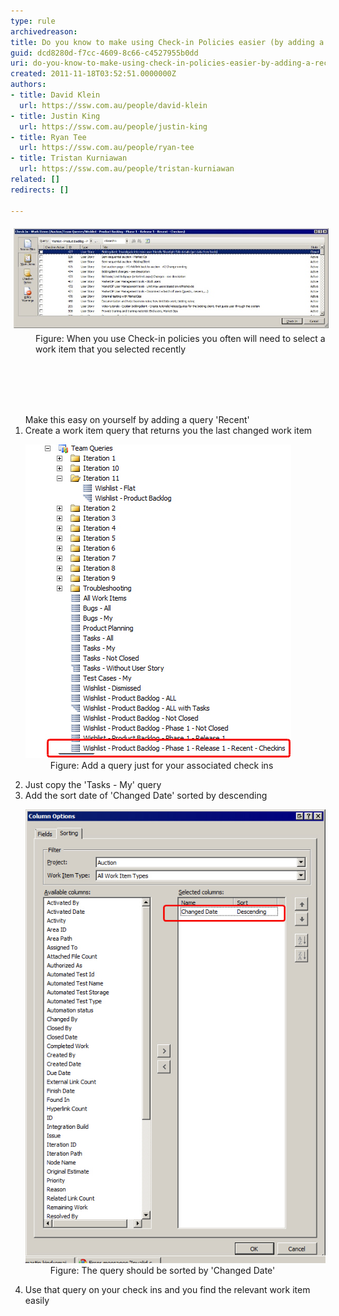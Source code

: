```yaml
---
type: rule
archivedreason: 
title: Do you know to make using Check-in Policies easier (by adding a 'Recent' Query)?
guid: dcd8280d-f7cc-4609-8c66-c4527955b0dd
uri: do-you-know-to-make-using-check-in-policies-easier-by-adding-a-recent-query
created: 2011-11-18T03:52:51.0000000Z
authors:
- title: David Klein
  url: https://ssw.com.au/people/david-klein
- title: Justin King
  url: https://ssw.com.au/people/justin-king
- title: Ryan Tee
  url: https://ssw.com.au/people/ryan-tee
- title: Tristan Kurniawan
  url: https://ssw.com.au/people/tristan-kurniawan
related: []
redirects: []

---
```



<dt><img alt="Select A Recent Work Item" src="SelectARecentWorkItem.jpg" style="margin:5px;width:650px;" /></dt><dd>Figure: When you use Check-in policies you often will need to select a work item that you selected recently</dd><dd>​<br></dd>
<br><excerpt class='endintro'></excerpt><br>
<dl><dt><br></dt></dl>
<ol>Make this easy on yourself by adding a query 'Recent' <li>Create a work item query that returns you the last changed work item <dl><dt><img alt="Add a query" src="AddQuery.jpg" /></dt>
<dd>Figure: Add a query just for your associated check ins </dd></dl></li>
<li>Just copy the 'Tasks - My' query </li>
<li>Add the sort date of 'Changed Date' sorted by descending <dl><dt><img alt="Sorted the query by 'Changed Date' " src="SortedByChangedDate.jpg" /></dt>
<dd>Figure: The query should be sorted by 'Changed Date' </dd></dl></li>
<li>Use that query on your check ins and you find the relevant work item easily </li></ol>



